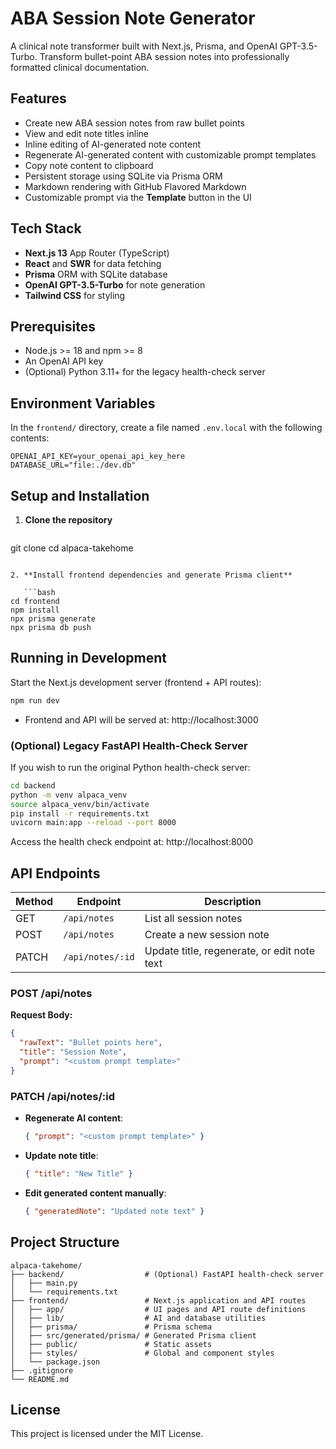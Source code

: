 # ABA Session Note Generator

A clinical note transformer built with Next.js, Prisma, and OpenAI GPT-3.5-Turbo. Transform bullet-point ABA session notes into professionally formatted clinical documentation.

## Features

- Create new ABA session notes from raw bullet points
- View and edit note titles inline
- Inline editing of AI-generated note content
- Regenerate AI-generated content with customizable prompt templates
- Copy note content to clipboard
- Persistent storage using SQLite via Prisma ORM
- Markdown rendering with GitHub Flavored Markdown
- Customizable prompt via the **Template** button in the UI

## Tech Stack

- **Next.js 13** App Router (TypeScript)
- **React** and **SWR** for data fetching
- **Prisma** ORM with SQLite database
- **OpenAI GPT-3.5-Turbo** for note generation
- **Tailwind CSS** for styling

## Prerequisites

- Node.js >= 18 and npm >= 8
- An OpenAI API key
- (Optional) Python 3.11+ for the legacy health-check server

## Environment Variables

In the `frontend/` directory, create a file named `.env.local` with the following contents:

```env
OPENAI_API_KEY=your_openai_api_key_here
DATABASE_URL="file:./dev.db"
```

## Setup and Installation

1. **Clone the repository**

   ```bash
git clone <repository-url>
cd alpaca-takehome
```

2. **Install frontend dependencies and generate Prisma client**

   ```bash
cd frontend
npm install
npx prisma generate
npx prisma db push
```

## Running in Development

Start the Next.js development server (frontend + API routes):

```bash
npm run dev
```

- Frontend and API will be served at: http://localhost:3000

### (Optional) Legacy FastAPI Health-Check Server

If you wish to run the original Python health-check server:

```bash
cd backend
python -m venv alpaca_venv
source alpaca_venv/bin/activate
pip install -r requirements.txt
uvicorn main:app --reload --port 8000
```

Access the health check endpoint at: http://localhost:8000

## API Endpoints

| Method | Endpoint           | Description                                  |
| ------ | ------------------ | -------------------------------------------- |
| GET    | `/api/notes`       | List all session notes                       |
| POST   | `/api/notes`       | Create a new session note                    |
| PATCH  | `/api/notes/:id`   | Update title, regenerate, or edit note text  |

### POST /api/notes

**Request Body:**
```json
{
  "rawText": "Bullet points here",
  "title": "Session Note",
  "prompt": "<custom prompt template>"
}
```

### PATCH /api/notes/:id

- **Regenerate AI content**:
  ```json
  { "prompt": "<custom prompt template>" }
  ```
- **Update note title**:
  ```json
  { "title": "New Title" }
  ```
- **Edit generated content manually**:
  ```json
  { "generatedNote": "Updated note text" }
  ```

## Project Structure

```
alpaca-takehome/
├── backend/                  # (Optional) FastAPI health-check server
│   ├── main.py
│   └── requirements.txt
├── frontend/                 # Next.js application and API routes
│   ├── app/                  # UI pages and API route definitions
│   ├── lib/                  # AI and database utilities
│   ├── prisma/               # Prisma schema
│   ├── src/generated/prisma/ # Generated Prisma client
│   ├── public/               # Static assets
│   ├── styles/               # Global and component styles
│   └── package.json
├── .gitignore
└── README.md
```

## License

This project is licensed under the MIT License.
